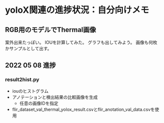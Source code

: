 # yoloX関連の進捗状況：自分向けメモ
## RGB用のモデルでThermal画像
案外出来たっぽい。
IOUを計算してみた。
グラフも出してみよう。
画像も何枚かサンプルとして出す。

## 2022 05 08 進捗
### result2hist.py
* iouのヒストグラム
* アノテーションと検出結果の比較画像を生成
    * 任意の画像IDを指定
* flir_dataset_val_thermal_yolox_result.csvとflir_anotation_val_data.csvを使用